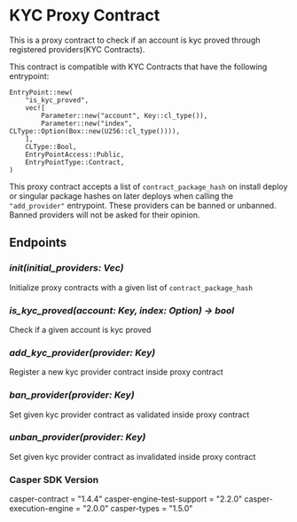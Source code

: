 # KYC Proxy Contract
This is a proxy contract to check if an account is kyc proved through registered providers(KYC Contracts).

This contract is compatible with KYC Contracts that have the following entrypoint:
```
EntryPoint::new(
    "is_kyc_proved",
    vec![
        Parameter::new("account", Key::cl_type()),
        Parameter::new("index", CLType::Option(Box::new(U256::cl_type()))),
    ],
    CLType::Bool,
    EntryPointAccess::Public,
    EntryPointType::Contract,
)
```

This proxy contract accepts a list of `contract_package_hash` on install deploy or singular package hashes on later deploys when calling the `"add_provider"` entrypoint.
These providers can be banned or unbanned. Banned providers will not be asked for their opinion.

## Endpoints
### *init(initial_providers: Vec<ContractPackageHash>)*
Initialize proxy contracts with a given list of `contract_package_hash`

### *is_kyc_proved(account: Key, index: Option<U256>) -> bool*
Check if a given account is kyc proved

### *add_kyc_provider(provider: Key)*
Register a new kyc provider contract inside proxy contract

### *ban_provider(provider: Key)*
Set given kyc provider contract as validated inside proxy contract

### *unban_provider(provider: Key)*
Set given kyc provider contract as invalidated inside proxy contract


### Casper SDK Version
casper-contract = "1.4.4"
casper-engine-test-support = "2.2.0"
casper-execution-engine = "2.0.0"
casper-types = "1.5.0"